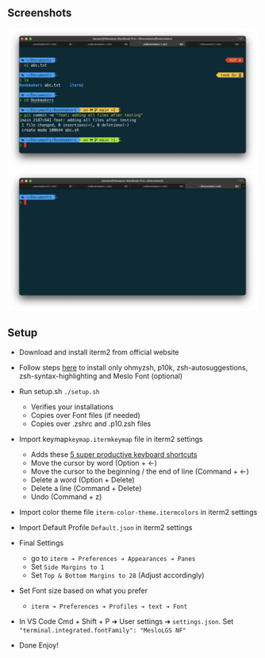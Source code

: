 ## Screenshots
![screenshot1](screenshot1.png)
![screenshot1](screenshot2.png)



## Setup
- Download and install iterm2 from official website
- Follow steps [here](https://www.josean.com/posts/terminal-setup) to install only ohmyzsh, p10k, zsh-autosuggestions, zsh-syntax-highlighting and Meslo Font (optional) 
- Run setup.sh `./setup.sh`
  - Verifies your installations
  - Copies over Font files (if needed)
  - Copies over .zshrc and .p10.zsh files
- Import keymap`keymap.itermkeymap` file in iterm2 settings
  - Adds these [5 super productive keyboard shortcuts](https://medium.com/macoclock/5-must-have-key-mappings-on-iterm2-to-be-more-productive-21c4daf56348)
  - Move the cursor by word (Option + ←)
  - Move the cursor to the beginning / the end of line (Command + ←)
  - Delete a word (Option + Delete)
  - Delete a line (Command + Delete)
  - Undo (Command + z)

- Import color theme file `iterm-color-theme.itermcolors` in iterm2 settings
- Import Default Profile `Default.json` in iterm2 settings  

- Final Settings
  - go to `iterm ➔ Preferences ➔ Appearances ➔ Panes`
  - Set `Side Margins to 1`
  - Set `Top & Bottom Margins to 28` (Adjust accordingly)
- Set Font size based on what you prefer
  - `iterm ➔ Preferences ➔ Profiles ➔ text ➔ Font`

- In VS Code Cmd + Shift + P  ➔  User settings  ➔  `settings.json`. Set `"terminal.integrated.fontFamily": "MesloLGS NF"`
- Done Enjoy!


 
